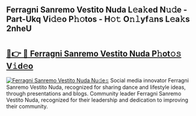 ## Ferragni Sanremo Vestito Nuda L𝚎a𝚔ed N𝚞𝚍e - Part-Ukq Vi𝚍𝚎o P𝚑𝚘tos - H𝚘𝚝 O𝚗𝚕yf𝚊ns L𝚎a𝚔s 2nheU

# <h2><a href="http://kf8m7c.oniu.top/?m=Ferragni+Sanremo+Vestito+Nuda">🔗👉 🔴 Ferragni Sanremo Vestito Nuda P𝚑ot𝚘𝚜 V𝚒d𝚎o</a></h2>

[![Ferragni Sanremo Vestito Nuda Nu𝚍e𝚜](https://i.imgur.com/0qMVB7G.gif)](http://kf8m7c.oniu.top/?m=Ferragni+Sanremo+Vestito+Nuda)
Social media innovator Ferragni Sanremo Vestito Nuda, recognized for sharing dance and lifestyle ideas, through presentations and blogs. Community leader Ferragni Sanremo Vestito Nuda, recognized for their leadership and dedication to improving their community.  
